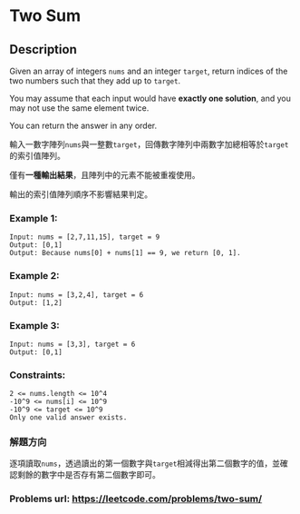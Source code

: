 # Two Sum
## Description
Given an array of integers `nums` and an integer `target`, return indices of the two numbers such that they add up to `target`.

You may assume that each input would have **exactly one solution**, and you may not use the same element twice.

You can return the answer in any order.

輸入一數字陣列`nums`與一整數`target`，回傳數字陣列中兩數字加總相等於`target`的索引值陣列。

僅有**一種輸出結果**，且陣列中的元素不能被重複使用。

輸出的索引值陣列順序不影響結果判定。

### Example 1:
    Input: nums = [2,7,11,15], target = 9
    Output: [0,1]
    Output: Because nums[0] + nums[1] == 9, we return [0, 1].

### Example 2:
    Input: nums = [3,2,4], target = 6
    Output: [1,2]

### Example 3:
    Input: nums = [3,3], target = 6
    Output: [0,1]

### Constraints:
    2 <= nums.length <= 10^4
    -10^9 <= nums[i] <= 10^9
    -10^9 <= target <= 10^9
    Only one valid answer exists.

### 解題方向
逐項讀取`nums`，透過讀出的第一個數字與`target`相減得出第二個數字的值，並確認剩餘的數字中是否存有第二個數字即可。

### Problems url: https://leetcode.com/problems/two-sum/